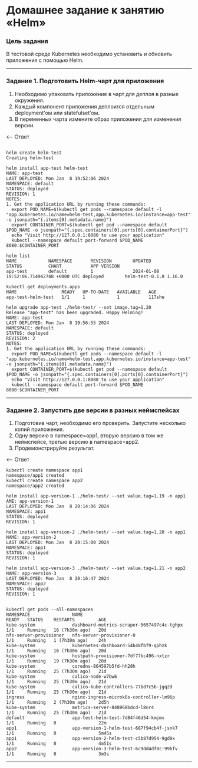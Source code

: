 # Домашнее задание к занятию «Helm»

### Цель задания

В тестовой среде Kubernetes необходимо установить и обновить приложения с помощью Helm.

------

### Задание 1. Подготовить Helm-чарт для приложения

1. Необходимо упаковать приложение в чарт для деплоя в разные окружения. 
2. Каждый компонент приложения деплоится отдельным deployment’ом или statefulset’ом.
3. В переменных чарта измените образ приложения для изменения версии.

<-- Ответ

```commandline

helm create helm-test
Creating helm-test

helm install app-test helm-test
NAME: app-test
LAST DEPLOYED: Mon Jan  8 19:52:06 2024
NAMESPACE: default
STATUS: deployed
REVISION: 1
NOTES:
1. Get the application URL by running these commands:
  export POD_NAME=$(kubectl get pods --namespace default -l "app.kubernetes.io/name=helm-test,app.kubernetes.io/instance=app-test" -o jsonpath="{.items[0].metadata.name}")
  export CONTAINER_PORT=$(kubectl get pod --namespace default $POD_NAME -o jsonpath="{.spec.containers[0].ports[0].containerPort}")
  echo "Visit http://127.0.0.1:8080 to use your application"
  kubectl --namespace default port-forward $POD_NAME 8080:$CONTAINER_PORT

helm list
NAME            NAMESPACE       REVISION        UPDATED                                 STATUS          CHART           APP VERSION
app-test        default         1               2024-01-08 19:52:06.714942748 +0000 UTC deployed        helm-test-0.1.0 1.16.0    

kubectl get deployments.apps 
NAME                 READY   UP-TO-DATE   AVAILABLE   AGE
app-test-helm-test   1/1     1            1           117she

helm upgrade app-test ./helm-test/ --set image.tag=1.20
Release "app-test" has been upgraded. Happy Helming!
NAME: app-test
LAST DEPLOYED: Mon Jan  8 19:56:55 2024
NAMESPACE: default
STATUS: deployed
REVISION: 2
NOTES:
1. Get the application URL by running these commands:
  export POD_NAME=$(kubectl get pods --namespace default -l "app.kubernetes.io/name=helm-test,app.kubernetes.io/instance=app-test" -o jsonpath="{.items[0].metadata.name}")
  export CONTAINER_PORT=$(kubectl get pod --namespace default $POD_NAME -o jsonpath="{.spec.containers[0].ports[0].containerPort}")
  echo "Visit http://127.0.0.1:8080 to use your application"
  kubectl --namespace default port-forward $POD_NAME 8080:$CONTAINER_PORT
```


------

### Задание 2. Запустить две версии в разных неймспейсах

1. Подготовив чарт, необходимо его проверить. Запуститe несколько копий приложения.
2. Одну версию в namespace=app1, вторую версию в том же неймспейсе, третью версию в namespace=app2.
3. Продемонстрируйте результат.

<-- Ответ

```commandline
kubectl create namespace app1
namespace/app1 created
kubectl create namespace app2
namespace/app2 created

helm install app-version-1 ./helm-test/ --set value.tag=1.19 -n app1
AME: app-version-1
LAST DEPLOYED: Mon Jan  8 20:14:06 2024
NAMESPACE: app1
STATUS: deployed
REVISION: 1

helm install app-version-2 ./helm-test/ --set value.tag=1.20 -n app1
NAME: app-version-2
LAST DEPLOYED: Mon Jan  8 20:15:00 2024
NAMESPACE: app1
STATUS: deployed
REVISION: 1

helm install app-version-3 ./helm-test/ --set value.tag=1.21 -n app2
NAME: app-version-3
LAST DEPLOYED: Mon Jan  8 20:16:47 2024
NAMESPACE: app2
STATUS: deployed
REVISION: 1


kubectl get pods --all-namespaces 
NAMESPACE                NAME                                         READY   STATUS    RESTARTS         AGE
kube-system              dashboard-metrics-scraper-5657497c4c-tghpx   1/1     Running   16 (7h30m ago)   20d
nfs-server-provisioner   nfs-server-provisioner-0                     1/1     Running   1 (7h30m ago)    24h
kube-system              kubernetes-dashboard-54b48fbf9-qphzk         1/1     Running   16 (7h30m ago)   20d
kube-system              hostpath-provisioner-7df77bc496-nxtzr        1/1     Running   19 (7h30m ago)   20d
kube-system              coredns-864597b5fd-hh28h                     1/1     Running   25 (7h30m ago)   21d
kube-system              calico-node-w7bw6                            1/1     Running   25 (7h30m ago)   21d
kube-system              calico-kube-controllers-77bd7c5b-jgq2d       1/1     Running   25 (7h30m ago)   21d
ingress                  nginx-ingress-microk8s-controller-lm96p      1/1     Running   2 (7h30m ago)    2d5h
kube-system              metrics-server-848968bdcd-l8nr4              1/1     Running   25 (7h30m ago)   21d
default                  app-test-helm-test-7d84f46d54-kmjmx          1/1     Running   0                22m
app1                     app-version-1-helm-test-687f94cb4f-jsnk7     1/1     Running   0                5m45s
app1                     app-version-2-helm-test-c5b87d954-9gd8x      1/1     Running   0                4m51s
app2                     app-version-3-helm-test-6c9dd4df8c-99bfv     1/1     Running   0                3m3s
```

------